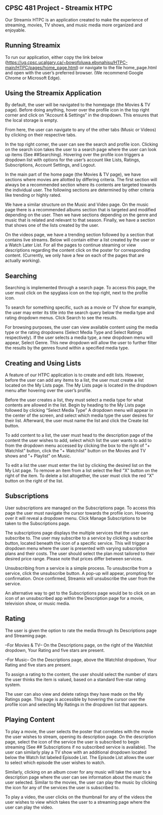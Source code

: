 ## CPSC 481 Project - Streamix HTPC
Our Streamix HTPC is an application created to make the experience of streaming, movies, TV shows, and music media more organized and enjoyable.

## Running Streamix
To run our application, either copy the link below (https://ug.cpsc.ucalgary.ca/~bowofoluwa.ebynahisu/HTPC-main/HTPC/pages/home_page.html) or navigate to the file home_page.html and open with the user’s preferred browser. (We recommend Google Chrome or Microsoft Edge).

## Using the Streamix Application
By default, the user will be navigated to the homepage (the Movies & TV page). Before doing anything, hover over the profile icon in the top right corner and click on "Account & Settings" in the dropdown. This ensures that the local storage is empty.

From here, the user can navigate to any of the other tabs (Music or Videos) by clicking on their respective tabs.

In the top right corner, the user can see the search and profile icon. Clicking on the search icon takes the user to a search page where the user can look up items (See ##Searching). Hovering over the profile icon triggers a dropdown list with options for the user’s account like Lists, Ratings, Subscriptions, Account Settings, and Logout. 

In the main part of the home page (the Movies & TV page), we have sections where movies are allotted by differing criteria. The first section will always be a recommended section where its contents are targeted towards the individual user. The following sections are determined by other criteria like trending or highly rated.

We have a similar structure on the Music and Video page. On the music page there is a recommended albums section that is targeted and modified depending on the user. Then we have sections depending on the genre and music that is related and relevant to that season. Finally, we have a section that shows one of the lists created by the user.

On the videos page, we have a trending section followed by a section that contains live streams. Below will contain either a list created by the user or a Watch Later List. For all the pages to continue steaming or view descriptions regarding the content click on the poster for corresponding content. (Currently, we only have a few on each of the pages that are actually working).

## Searching
Searching is implemented through a search page. To access this page, the user must click on the spyglass icon on the top right, next to the profile icon.

To search for something specific, such as a movie or TV show for example, the user may enter its title into the search query below the media type and rating dropdown menus. Click Search to see the results.

For browsing purposes, the user can view available content using the media type or the rating dropdowns (Select Media Type and Select Ratings respectively). If the user selects a media type, a new dropdown menu will appear, Select Genre. This new dropdown will allow the user to further filter the results by the genres found within a specified media type.

## Creating and Using Lists
A feature of our HTPC application is to create and edit lists. However, before the user can add any items to a list, the user must create a list located on the My Lists page. The My Lists page is located in the dropdown menu after hovering over the user’s profile.

Before the user creates a list, they must select a media type for what contents are allowed in the list. Begin by heading to the My Lists page followed by clicking “Select Media Type” A dropdown menu will appear in the center of the screen, and select which media type the user desires for their list. Afterward, the user must name the list and click the Create list button.

To add content to a list, the user must head to the description page of the content the user wishes to add, select which list the user wants to add to from the dropdown menu accessed by clicking the box to the right of  "+ Watchlist" button, click the "+ Watchlist" button on the Movies and TV shows and "+ Playlist" on Music.

To edit a list the user must enter the list by clicking the desired list on the My List page. To remove an item from a list select the Red "X" button on the right of the item. To delete a list altogether, the user must click the red "X" button on the right of the list. 

## Subscriptions
User subscriptions are managed on the Subscriptions page. To access this page the user must navigate the cursor towards the profile icon. Hovering over it will reveal a dropdown menu. Click Manage Subscriptions to be taken to the Subscriptions page.

The subscriptions page displays the multiple services that the user can subscribe to. The user may subscribe to a service by clicking a subscribe button, located beneath the icon of a specific service. This will trigger a dropdown menu where the user is presented with varying subscription plans and their costs. The user should select the plan most tailored to their desired price range.
Please note that prices differ between services.

Unsubscribing from a service is a simple process. To unsubscribe from a service, click the unsubscribe button. A pop-up will appear, prompting for confirmation. Once confirmed, Streamix will unsubscribe the user from the service.

An alternative way to get to the Subscriptions page would be to click on an icon of an unsubscribed app within the Description page for a movie, television show, or music media.

## Rating
The user is given the option to rate the media through its Descriptions page and Streaming page.

–For Movies & TV–
On the Descriptions page, on the right of the Watchlist dropdown, Your Rating and five stars are present. 

–For Music–
On the Descriptions page, above the Watchlist dropdown, Your Rating and five stars are present. 

To assign a rating to the content, the user should select the number of stars the user thinks the item is valued, based on a standard five-star rating system.

The user can also view and delete ratings they have made on the My Ratings page. This page is accessible by hovering the cursor over the profile icon and selecting My Ratings in the dropdown list that appears.

## Playing Content
To play a movie, the user selects the poster that correlates with the movie the user wishes to stream, opening its description page. On the description page, select the icon of the service the user is subscribed to begin streaming (See ## Subscriptions if no subscribed service is available). The user can similarly play a TV show with an additional dropdown located below the Watch list labeled Episode List. The Episode List allows the user to select which episode the user wishes to watch.

Similarly, clicking on an album cover for any music will take the user to a description page where the user can see information about the music the user selected. Similar to the movies, the user can play the music by clicking the icon for any of the services the user is subscribed to. 

To play a video, the user clicks on the thumbnail for any of the videos the user wishes to view which takes the user to a streaming page where the user can play the video.

